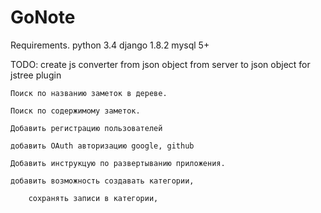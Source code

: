 # GoNote
Requirements.
    python 3.4
    django 1.8.2
    mysql 5+

TODO:
    create js converter from json object from server to json object for jstree plugin

    Поиск по названию заметок в дереве.

    Поиск по содержимому заметок.

    Добавить регистрацию пользователей

    добавить OAuth авторизацию google, github

    Добавить инструкцую по развертыванию приложения.

    добавить возможность создавать категории,

        сохранять записи в категории,

